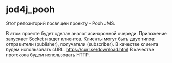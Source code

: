 # jod4j_pooh

Этот репозиторий посвящен проекту - Pooh JMS. 

В этом проекте будет сделан аналог асинхронной очереди.
Приложение запускает Socket и ждет клиентов.
Клиенты могут быть двух типов: отправители (publisher), получатели (subscriber).
В качестве клиента будем использовать cURL. https://curl.se/download.html
В качестве протокола будем использовать HTTP. 
